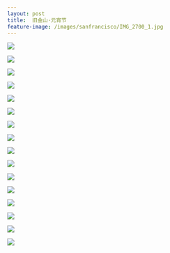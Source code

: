 ```yaml
---
layout: post
title:  旧金山·元宵节
feature-image: /images/sanfrancisco/IMG_2700_1.jpg
---
```

<!--more-->

![](/images/sanfrancisco/IMG_2672_1.jpg)

![](/images/sanfrancisco/IMG_2700_1.jpg)

![](/images/sanfrancisco/IMG_2738_1.jpg)

![](/images/sanfrancisco/IMG_2890_1.jpg)

![](/images/sanfrancisco/IMG_2906_1.jpg)

![](/images/sanfrancisco/IMG_2950_1.jpg)

![](/images/sanfrancisco/IMG_2957_1.jpg)

![](/images/sanfrancisco/IMG_3042_1.jpg)

![](/images/sanfrancisco/IMG_3155_1.jpg)

![](/images/sanfrancisco/IMG_3161_1.jpg)

![](/images/sanfrancisco/IMG_3188_1.jpg)

![](/images/sanfrancisco/IMG_3223_1.jpg)

![](/images/sanfrancisco/IMG_3245_1.jpg)

![](/images/sanfrancisco/IMG_3307_1.jpg)

![](/images/sanfrancisco/IMG_3694_1.jpg)

![](/images/sanfrancisco/IMG_3866_1.jpg)

